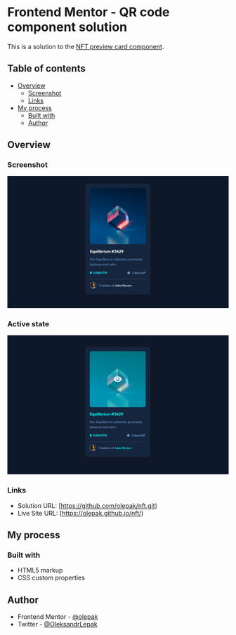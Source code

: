 # Frontend Mentor - QR code component solution

This is a solution to the [NFT preview card component](https://www.frontendmentor.io/challenges/nft-preview-card-component-SbdUL_w0U).

## Table of contents

- [Overview](#overview)
  - [Screenshot](#screenshot)
  - [Links](#links)
- [My process](#my-process)
  - [Built with](#built-with)
  - [Author](#author)

## Overview

### Screenshot

![](design/screenshot.PNG)

### Active state

![](design/screenshot-active.PNG)

### Links

- Solution URL: [https://github.com/olepak/nft.git)
- Live Site URL: [https://olepak.github.io/nft/)

## My process

### Built with

- HTML5 markup
- CSS custom properties

## Author

- Frontend Mentor - [@olepak](https://www.frontendmentor.io/profile/olepak)
- Twitter - [@OleksandrLepak](https://twitter.com/OleksandrLepak)
